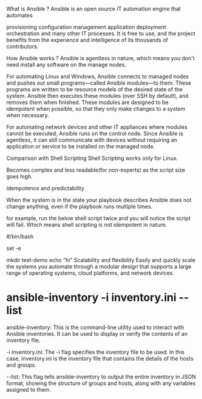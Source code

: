 What is Ansible ?
Ansible is an open source IT automation engine that automates

provisioning
configuration management
application deployment
orchestration
and many other IT processes. It is free to use, and the project benefits from the experience and intelligence of its thousands of contributors.

How Ansible works ?
Ansible is agentless in nature, which means you don't need install any software on the manage nodes.

For automating Linux and Windows, Ansible connects to managed nodes and pushes out small programs—called Ansible modules—to them. These programs are written to be resource models of the desired state of the system. Ansible then executes these modules (over SSH by default), and removes them when finished. These modules are designed to be idempotent when possible, so that they only make changes to a system when necessary.

For automating network devices and other IT appliances where modules cannot be executed, Ansible runs on the control node. Since Ansible is agentless, it can still communicate with devices without requiring an application or service to be installed on the managed node.

Comparison with Shell Scripting
Shell Scripting works only for Linux.

Becomes complex and less readable(for non-experts) as the script size goes high.

Idempotence and predictability

When the system is in the state your playbook describes Ansible does not change anything, even if the playbook runs multiple times.

for example, run the below shell script twice and you will notice the script will fail. Which means shell scripting is not idempotent in nature.

#/bin/bash

set -e 

mkdir test-demo
echo "hi"
Scalability and flexibility
Easily and quickly scale the systems you automate through a modular design that supports a large range of operating systems, cloud platforms, and network devices.


# ansible-inventory -i inventory.ini --list
ansible-inventory: This is the command-line utility used to interact with Ansible inventories. It can be used to display or verify the contents of an inventory file.

-i inventory.ini: The -i flag specifies the inventory file to be used. In this case, inventory.ini is the inventory file that contains the details of the hosts and groups.

--list: This flag tells ansible-inventory to output the entire inventory in JSON format, showing the structure of groups and hosts, along with any variables assigned to them.